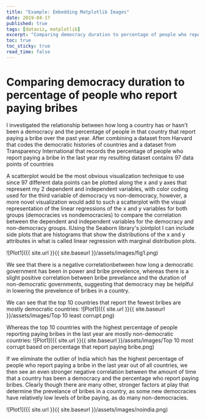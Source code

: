 ```yaml
---
title: "Example: Embedding Matplotlib Images"
date: 2019-04-17
published: true
tags: [dataviz, matplotlib]
excerpt: "Comparing democracy duration to percentage of people who report paying bribes"
toc: true
toc_sticky: true
read_time: false
---
```


# Comparing democracy duration to percentage of people who report paying bribes

I investigated the relationship between how long a country has or hasn't been a democracy and the percentage of people in
that country that report paying a bribe over the past year. After combining a dataset from Harvard that codes the democratic histories of countries and a dataset from
Transparency International that records the percentage of people who report paying a bribe in the last year my resulting dataset contains 97 data points of countries 

A scatterplot would be the most obvious visualization technique to use since 97 different data points can be plotted along the x and y axes that
represent my 2 dependent and independent variables, with color coding used for the third variable of democracy vs non-democracy, however, a more novel visualization
would add to such a scatterplot with the visual representation of the linear regressions of the x and y variables for both groups (democracies vs nondemocracies) to compare the correlation between the dependent and independent variables for the democracy and non-democracy groups. IUsing the
Seaborn library's jointplot I can include side plots that are histograms that show the distributions of the x and y attributes in what is called linear
regression with marginal distribution plots.

![Plot1]({{ site.url }}{{ site.baseurl }}/assets/images/fig1.png)

We see that there is a negative correlationbetween how long a democratic government has been in power and bribe prevelence, whereas there is a slight positive correlation between bribe prevelance and the duration of non-democratic governments, suggesting that democracy may be helplful in lowering the prevelence of bribes in a country.

We can see that the top 10 countries that report the fewest bribes are mostly democratic countries:
![Plot1]({{ site.url }}{{ site.baseurl }}/assets/images/Top 10 least corrupt.png)

Whereas the top 10 countries with the highest percentage of people reporting paying bribes in the last year are mostly non-democratic countries:
![Plot1]({{ site.url }}{{ site.baseurl }}/assets/images/Top 10 most corrupt based on percentage that report paying bribe.png)

If we eliminate the outlier of India which has the highest percentage of people who report paying a bribe in the last year out of all countries, we then see an even stronger negative correlation between the amount of time that a country has been a democracy and the percentage who report paying bribes. Clearly though there are many other, stronger factors at play that determine the prevelance of bribes in a country, as some new democracies have relatively low levels of bribe paying, as do many non-democracies.  

![Plot1]({{ site.url }}{{ site.baseurl }}/assets/images/noindia.png)
